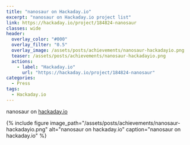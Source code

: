 ```yaml
---
title: "nanosaur on Hackaday.io"
excerpt: "nanosaur on Hackaday.io project list"
link: https://hackaday.io/project/184824-nanosaur
classes: wide
header:
  overlay_color: "#000"
  overlay_filter: "0.5"
  overlay_image: /assets/posts/achievements/nanosaur-hackadayio.png
  teaser: /assets/posts/achievements/nanosaur-hackadayio.png
  actions:
    - label: "Hackaday.io"
      url: "https://hackaday.io/project/184824-nanosaur"
categories:
  - Press
tags:
  - Hackaday.io
---
```


nanosaur on [hackaday.io](https://hackaday.io/project/184824-nanosaur)

{% include figure image_path="/assets/posts/achievements/nanosaur-hackadayio.png" alt="nanosaur on hackaday.io" caption="nanosaur on hackaday.io" %}